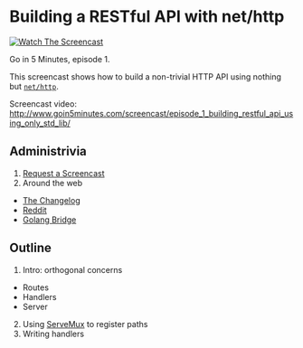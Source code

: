 # Building a RESTful API with net/http

[![Watch The Screencast](http://www.goin5minutes.com/img/watch-screencast.svg)](http://www.goin5minutes.com/screencast/episode_1_building_restful_api_using_only_std_lib/)

Go in 5 Minutes, episode 1.

This screencast shows how to build a non-trivial HTTP API using nothing but [`net/http`](https://godoc.org/net/http).

Screencast video:
http://www.goin5minutes.com/screencast/episode_1_building_restful_api_using_only_std_lib/

## Administrivia

1. [Request a Screencast](https://github.com/arschles/go-in-5-minutes#request-a-screencast)
2. Around the web
 - [The Changelog](http://email.changelog.com/t/ViewEmail/t/D4E0966AA0002771)
 - [Reddit](https://www.reddit.com/r/golang/comments/3mpbyh/weekly_5_minute_screencast_for_gophers/)
 - [Golang Bridge](https://forum.golangbridge.org/t/new-screencast-for-gophers/124)

## Outline

1. Intro: orthogonal concerns
  - Routes
  - Handlers
  - Server
2. Using [ServeMux](https://godoc.org/net/http#ServeMux) to register paths
3. Writing handlers
